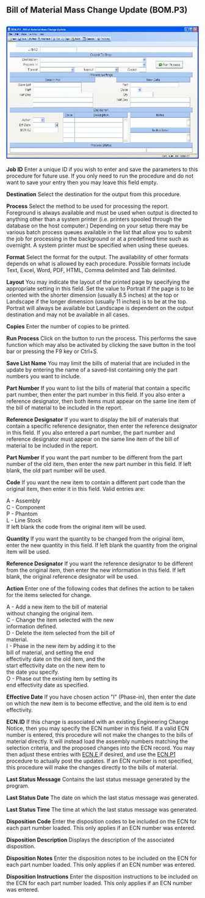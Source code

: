 ##  Bill of Material Mass Change Update (BOM.P3)

<PageHeader />

##

![](./BOM-P3-1.jpg)

**Job ID** Enter a unique ID if you wish to enter and save the parameters to
this procedure for future use. If you only need to run the procedure and do
not want to save your entry then you may leave this field empty.  
  
**Destination** Select the destination for the output from this procedure.  
  
**Process** Select the method to be used for processing the report. Foreground
is always available and must be used when output is directed to anything other
than a system printer (i.e. printers spooled through the database on the host
computer.) Depending on your setup there may be various batch process queues
available in the list that allow you to submit the job for processing in the
background or at a predefined time such as overnight. A system printer must be
specified when using these queues.  
  
**Format** Select the format for the output. The availability of other formats
depends on what is allowed by each procedure. Possible formats include Text,
Excel, Word, PDF, HTML, Comma delimited and Tab delimited.  
  
**Layout** You may indicate the layout of the printed page by specifying the
appropriate setting in this field. Set the value to Portrait if the page is to
be oriented with the shorter dimension (usually 8.5 inches) at the top or
Landscape if the longer dimension (usually 11 inches) is to be at the top.
Portrait will always be available but Landscape is dependent on the output
destination and may not be available in all cases.  
  
**Copies** Enter the number of copies to be printed.  
  
**Run Process** Click on the button to run the process. This performs the save
function which may also be activated by clicking the save button in the tool
bar or pressing the F9 key or Ctrl+S.  
  
**Save List Name** You may limit the bills of material that are included in
the update by entering the name of a saved-list containing only the part
numbers you want to include.  
  
**Part Number** If you want to list the bills of material that contain a
specific part number, then enter the part number in this field. If you also
enter a reference designator, then both items must appear on the same line
item of the bill of material to be included in the report.  
  
**Reference Designator** If you want to display the bill of materials that
contain a specific reference designator, then enter the reference designator
in this field. If you also entered a part number, the part number and
reference designator must appear on the same line item of the bill of material
to be included in the report.  
  
**Part Number** If you want the part number to be different from the part
number of the old item, then enter the new part number in this field. If left
blank, the old part number will be used.  
  
**Code** If you want the new item to contain a different part code than the
original item, then enter it in this field. Valid entries are:  
  
A - Assembly  
C - Component  
P - Phantom  
L - Line Stock  
If left blank the code from the original item will be used.  
  
**Quantity** If you want the quantity to be changed from the original item,
enter the new quantity in this field. If left blank the quantity from the
original item will be used.  
  
**Reference Designator** If you want the reference designator to be different
from the original item, then enter the new information in this field. If left
blank, the original reference designator will be used.  
  
**Action** Enter one of the following codes that defines the action to be
taken for the items selected for change.  
  
A - Add a new item to the bill of material  
without changing the original item.  
C - Change the item selected with the new  
information defined.  
D - Delete the item selected from the bill of  
material.  
I - Phase in the new item by adding it to the  
bill of material, and setting the end  
effectivity date on the old item, and the  
start effectivity date on the new item to  
the date you specify.  
O - Phase out the existing item by setting its  
end effectivity date as specified.  
  
**Effective Date** If you have chosen action "I" (Phase-in), then enter the
date on which the new item is to become effective, and the old item is to end
effectivity.  
  
**ECN.ID** If this change is associated with an existing Engineering Change Notice, then you may specify the ECN number in this field. If a valid ECN number is entered, this procedure will not make the changes to the bills of material directly. It will instead load the assembly numbers matching the selection criteria, and the proposed changes into the ECN record. You may then adjust these entries with [ ECN.E ](../../../../../../../../../../../../../../rover/AP-OVERVIEW/AP-ENTRY/AP-E/AP-E-2/INV-CONTROL/INV-CONTROL-1/COST-P2/COST-P1/COST-E/BOM-E/ECN-E) if desired, and use the [ ECN.P1 ](../../../../../../../../../../../../../../rover/AP-OVERVIEW/AP-ENTRY/AP-E/AP-E-1/MSHIP-E/MSHIP-E-2/Parts-E/ECN-P1) procedure to actually post the updates. If an ECN number is not specified, this procedure will make the changes directly to the bills of material.   
  
**Last Status Message** Contains the last status message generated by the
program.  
  
**Last Status Date** The date on which the last status message was generated.  
  
**Last Status Time** The time at which the last status message was generated.  
  
**Disposition Code** Enter the disposition codes to be included on the ECN for
each part number loaded. This only applies if an ECN number was entered.  
  
**Disposition Description** Displays the description of the associated
disposition.  
  
**Disposition Notes** Enter the disposition notes to be included on the ECN
for each part number loaded. This only applies if an ECN number was entered.  
  
**Disposition Instructions** Enter the disposition instructions to be included
on the ECN for each part number loaded. This only applies if an ECN number was
entered.  
  
  
<badge text= "Version 8.10.57" vertical="middle" />

<PageFooter />